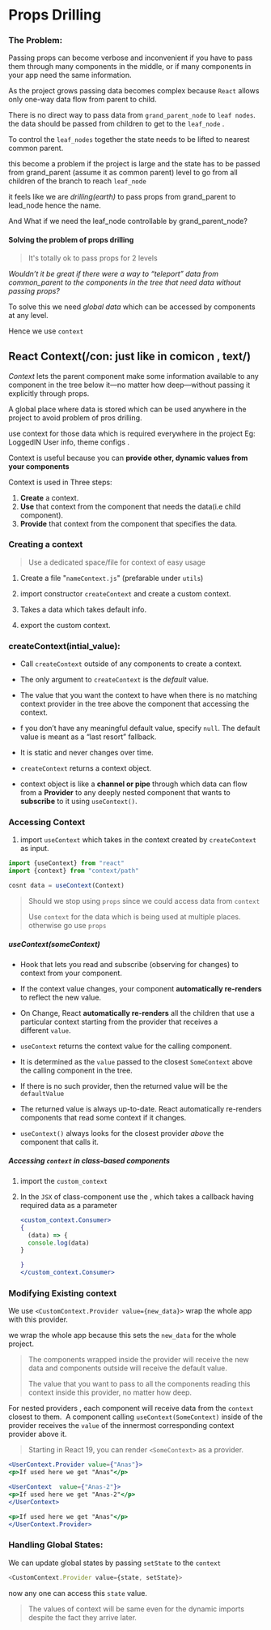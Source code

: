 # Props Drilling

### The Problem:

Passing props can become verbose and inconvenient if you have to pass them through many components in the middle, or if many components in your app need the same information.

As the project grows passing data becomes complex because `React` allows only one-way data flow from parent to child.

There is no direct way to pass data from `grand_parent_node` to `leaf nodes`. the data should be passed from children to get to the `leaf_node` .

To control the `leaf_nodes` together the state needs to be lifted to nearest common parent.

this become a problem if the project is large and the state has to be passed from grand_parent (assume it as common parent) level to go from all children of the branch to reach `leaf_node`

it feels like we are *drilling(earth)* to pass props from grand_parent to lead_node hence the name.

And What if we need the leaf_node controllable by grand_parent_node?

#### Solving the problem of props drilling

> It's totally ok to pass props for 2 levels

*Wouldn’t it be great if there were a way to “teleport” data from common_parent to the components in the tree that need data without passing props?*

To solve this we need *global data* which can be accessed by components at any level.

Hence we use `context`

## React Context(/con: just like in comicon , text/)

*Context* lets the parent component make some information available to any component in the tree below it—no matter how deep—without passing it explicitly through props.

A global place where data is stored which can be used anywhere in the project to avoid problem of pros drilling.

use context for those data which is required everywhere in the project Eg: LoggedIN User info, theme configs .

Context is useful because you can **provide other, dynamic values from your components**

Context is used in Three steps:

1. **Create** a context.
2. **Use** that context from the component that needs the data(i.e child component).
3. **Provide** that context from the component that specifies the data.

### Creating a context

> Use a dedicated space/file for context of easy usage

1. Create a file "`nameContext.js`" (prefarable under `utils`)

2. import constructor `createContext` and create a custom context.

3. Takes a data which takes default info.

4. export the custom context.

### createContext(intial_value):

- Call `createContext` outside of any components to create a context.

- The only argument to `createContext` is the *default* value.

- The value that you want the context to have when there is no matching context provider in the tree above the component that accessing the context.

- f you don’t have any meaningful default value, specify `null`. The default value is meant as a “last resort” fallback.

- It is static and never changes over time.

- `createContext` returns a context object.

- context object is like a **channel or pipe** through which data can flow from a **Provider** to any deeply nested component that wants to **subscribe** to it using `useContext()`.

### Accessing Context

1. import `useContext` which takes in the context created by `createContext` as input.

```js
import {useContext} from "react"
import {context} from "context/path"

cosnt data = useContext(Context)            
```

> Should we stop using `props` since we could access data from `context`
> 
> Use `context` for the data which is being used at multiple places. otherwise go use `props`

##### useContext(someContext)

- Hook that lets you read and subscribe (observing for changes) to context from your component.

- If the context value changes, your component **automatically re-renders** to reflect the new value.

- On Change, React **automatically re-renders** all the children that use a particular context starting from the provider that receives a different `value`.

- `useContext` returns the context value for the calling component.

- It is determined as the `value` passed to the closest `SomeContext` above the calling component in the tree.

- If there is no such provider, then the returned value will be the `defaultValue`

- The returned value is always up-to-date. React automatically re-renders components that read some context if it changes.

- `useContext()` always looks for the closest provider *above* the component that calls it.

##### Accessing `context` in class-based components

1. import the `custom_context`

2. In the `JSX` of class-component use the , which takes a callback having required data as a parameter
   
   ```jsx
   <custom_context.Consumer> 
   {
     (data) => {
     console.log(data)
   }
   
   }
   </custom_context.Consumer>
   ```

### Modifying Existing context

We use `<CustomContext.Provider value={new_data}>` wrap the whole app with this provider.

we wrap the whole app because this sets the `new_data` for the whole project.

> The components wrapped inside the provider will receive the new data and components outside will receive the default value.
> 
> The value that you want to pass to all the components reading this context inside this provider, no matter how deep.

For nested providers , each component will receive data from the `context` closest to them.  A component calling `useContext(SomeContext)` inside of the provider receives the `value` of the innermost corresponding context provider above it.

> Starting in React 19, you can render `<SomeContext>` as a provider.

```jsx
<UserContext.Provider value={"Anas"}>
<p>If used here we get "Anas"</p>

<UserContext  value={"Anas-2"}>
<p>If used here we get "Anas-2"</p>
</UserContext>

<p>If used here we get "Anas"</p>
</UserContext.Provider>
```

### Handling Global States:

We can update global states by passing `setState` to the `context`

```js
<CustomContext.Provider value={state, setState}>  
```

now any one can access this `state` value.

> The values of context will be same even for the dynamic imports despite the fact they arrive later.
